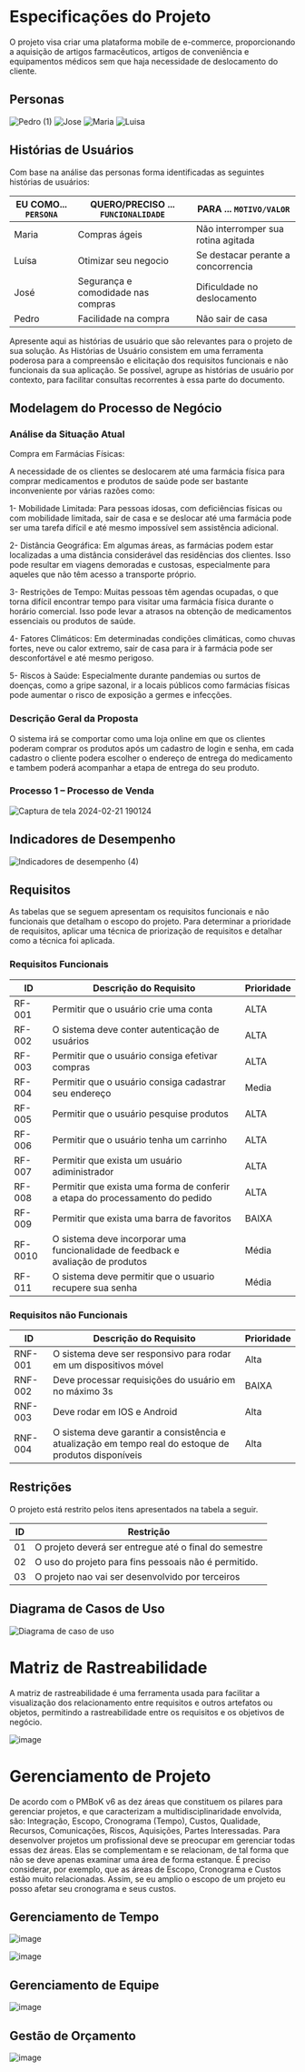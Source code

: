 # Especificações do Projeto

O projeto visa criar uma plataforma mobile de e-commerce, proporcionando a aquisição de artigos farmacêuticos, artigos de conveniência e equipamentos médicos sem que haja necessidade de deslocamento do cliente.


## Personas

![Pedro (1)](https://github.com/ICEI-PUC-Minas-PMV-ADS/pmv-ads-2024-1-e3-proj-mov-t2-farmaonline/assets/128405733/df5314d0-e22e-42fc-931d-2aab9d077cec)
![Jose](https://github.com/ICEI-PUC-Minas-PMV-ADS/pmv-ads-2024-1-e3-proj-mov-t2-farmaonline/assets/128405733/cca38a70-8696-4dc0-893b-302c6fef0672)
![Maria](https://github.com/ICEI-PUC-Minas-PMV-ADS/pmv-ads-2024-1-e3-proj-mov-t2-farmaonline/assets/128405733/141c237e-1055-4072-b28d-ab6ffea33432)
![Luisa](https://github.com/ICEI-PUC-Minas-PMV-ADS/pmv-ads-2024-1-e3-proj-mov-t2-farmaonline/assets/128405733/7d58ce45-08f3-4a04-b300-22a104353c89)





## Histórias de Usuários

Com base na análise das personas forma identificadas as seguintes histórias de usuários:

|EU COMO... `PERSONA`| QUERO/PRECISO ... `FUNCIONALIDADE` |PARA ... `MOTIVO/VALOR`                 |
|--------------------|------------------------------------|----------------------------------------|
|Maria | Compras ágeis          | Não interromper sua rotina agitada             |
|Luísa       | Otimizar seu negocio               | Se destacar perante a concorrencia |
|José | Segurança e comodidade nas compras        | Dificuldade no deslocamento               |
|Pedro       |Facilidade na compra             | Não sair de casa |

Apresente aqui as histórias de usuário que são relevantes para o projeto de sua solução. As Histórias de Usuário consistem em uma ferramenta poderosa para a compreensão e elicitação dos requisitos funcionais e não funcionais da sua aplicação. Se possível, agrupe as histórias de usuário por contexto, para facilitar consultas recorrentes à essa parte do documento.


## Modelagem do Processo de Negócio 

### Análise da Situação Atual
Compra em Farmácias Físicas:

A necessidade de os clientes se deslocarem até uma farmácia física para comprar medicamentos e produtos de saúde pode ser bastante inconveniente por várias razões como:

 1- Mobilidade Limitada: Para pessoas idosas, com deficiências físicas ou com mobilidade limitada, sair de casa e se deslocar até uma farmácia pode ser uma tarefa difícil e até mesmo impossível sem assistência adicional.
 <p> 2- Distância Geográfica: Em algumas áreas, as farmácias podem estar localizadas a uma distância considerável das residências dos clientes. Isso pode resultar em viagens demoradas e custosas, especialmente para aqueles que não têm acesso a transporte próprio.
<p> 3- Restrições de Tempo: Muitas pessoas têm agendas ocupadas, o que torna difícil encontrar tempo para visitar uma farmácia física durante o horário comercial. Isso pode levar a atrasos na obtenção de medicamentos essenciais ou produtos de saúde.
<p> 4- Fatores Climáticos: Em determinadas condições climáticas, como chuvas fortes, neve ou calor extremo, sair de casa para ir à farmácia pode ser desconfortável e até mesmo perigoso.
<p> 5- Riscos à Saúde: Especialmente durante pandemias ou surtos de doenças, como a gripe sazonal, ir a locais públicos como farmácias físicas pode aumentar o risco de exposição a germes e infecções.


### Descrição Geral da Proposta

O sistema irá se comportar como uma loja online em que os clientes poderam comprar os produtos após um cadastro de login e senha, em cada cadastro o cliente podera escolher o endereço de entrega do medicamento e tambem poderá acompanhar a etapa de entrega do seu produto.


### Processo 1 – Processo de Venda


![Captura de tela 2024-02-21 190124](https://github.com/shigerysasaki/pmv-ads-2024-1-e3-proj-mov-t2-farmaonline/assets/126729120/4f2c9e20-6f12-4e37-b52a-7f3de41783c1)



## Indicadores de Desempenho

![Indicadores de desempenho (4)](https://github.com/ICEI-PUC-Minas-PMV-ADS/pmv-ads-2024-1-e3-proj-mov-t2-farmaonline/assets/128405733/c1871444-02b3-4916-9357-46c36c6ca39b)


## Requisitos

As tabelas que se seguem apresentam os requisitos funcionais e não funcionais que detalham o escopo do projeto. Para determinar a prioridade de requisitos, aplicar uma técnica de priorização de requisitos e detalhar como a técnica foi aplicada.

### Requisitos Funcionais

|ID    | Descrição do Requisito  | Prioridade |
|------|-----------------------------------------|----|
|RF-001| Permitir que o usuário crie uma conta | ALTA |
|RF-002| O sistema deve conter autenticação de usuários | ALTA |
|RF-003| Permitir que o usuário consiga efetivar compras  | ALTA |
|RF-004| Permitir que o usuário consiga cadastrar seu endereço | Media |
|RF-005| Permitir que o usuário pesquise produtos | ALTA |
|RF-006| Permitir que o usuário tenha um carrinho | ALTA |
|RF-007| Permitir que exista um usuário adiministrador | ALTA |
|RF-008| Permitir que exista uma forma de conferir a etapa do processamento do pedido| ALTA |
|RF-009| Permitir que exista uma barra de favoritos| BAIXA |
|RF-0010| O sistema deve incorporar uma funcionalidade de feedback e avaliação de produtos | Média |
|RF-011| O sistema deve permitir que o usuario recupere sua senha | Média |



### Requisitos não Funcionais

|ID     | Descrição do Requisito  |Prioridade |
|-------|-------------------------|----|
|RNF-001| O sistema deve ser responsivo para rodar em um dispositivos móvel | Alta | 
|RNF-002| Deve processar requisições do usuário em no máximo 3s |  BAIXA | 
|RNF-003| Deve rodar em IOS e Android | Alta | 
|RNF-004| O sistema deve garantir a consistência e atualização em tempo real do estoque de produtos disponíveis | Alta | 



## Restrições

O projeto está restrito pelos itens apresentados na tabela a seguir.

|ID| Restrição                                             |
|--|-------------------------------------------------------|
|01| O projeto deverá ser entregue até o final do semestre |
|02| O uso do projeto para fins pessoais não é permitido.  |
|03| O projeto nao vai ser desenvolvido por terceiros   |

## Diagrama de Casos de Uso

![Diagrama de caso de uso](https://github.com/MatheusPucGit/pmv-ads-2024-1-e3-proj-mov-t2-farmaonline/assets/128756585/4580f6c9-8ed9-45d2-9164-80319e8679e0)


# Matriz de Rastreabilidade

A matriz de rastreabilidade é uma ferramenta usada para facilitar a visualização dos relacionamento entre requisitos e outros artefatos ou objetos, permitindo a rastreabilidade entre os requisitos e os objetivos de negócio. 

![image](https://github.com/shigerysasaki/pmv-ads-2024-1-e3-proj-mov-t2-farmaonline/assets/126729120/1f414b95-01eb-4168-8b6d-0d605de34efb)


# Gerenciamento de Projeto

De acordo com o PMBoK v6 as dez áreas que constituem os pilares para gerenciar projetos, e que caracterizam a multidisciplinaridade envolvida, são: Integração, Escopo, Cronograma (Tempo), Custos, Qualidade, Recursos, Comunicações, Riscos, Aquisições, Partes Interessadas. Para desenvolver projetos um profissional deve se preocupar em gerenciar todas essas dez áreas. Elas se complementam e se relacionam, de tal forma que não se deve apenas examinar uma área de forma estanque. É preciso considerar, por exemplo, que as áreas de Escopo, Cronograma e Custos estão muito relacionadas. Assim, se eu amplio o escopo de um projeto eu posso afetar seu cronograma e seus custos.

## Gerenciamento de Tempo



![image](https://github.com/shigerysasaki/pmv-ads-2024-1-e3-proj-mov-t2-farmaonline/assets/126729120/7ad1a58c-1681-4470-8181-036d673ab9aa) 

![image](https://github.com/shigerysasaki/pmv-ads-2024-1-e3-proj-mov-t2-farmaonline/assets/126729120/7f72e6cb-1a9d-47dc-bf50-8ca8bdc55bf2)




## Gerenciamento de Equipe

![image](https://github.com/shigerysasaki/pmv-ads-2024-1-e3-proj-mov-t2-farmaonline/assets/126729120/abf61d37-d0b1-40e2-9a61-95c3073e2818)


## Gestão de Orçamento

![image](https://github.com/ICEI-PUC-Minas-PMV-ADS/pmv-ads-2024-1-e3-proj-mov-t2-farmaonline/assets/126729120/1bdd04f9-7066-4a28-a510-6a20b5d9a410)



